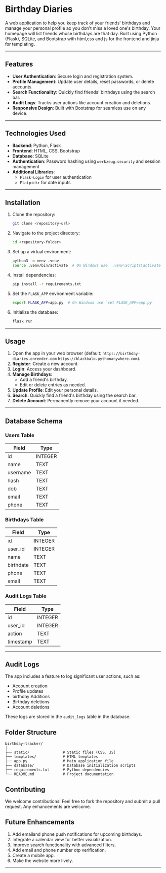 # Birthday Diaries

A web application to help you keep track of your friends' birthdays and manage your personal profile ao you don't miss a loved one's birthday. Your homepage will list friends whose birthdays are that day. Built using Python (Flask), SQLite, and Bootstrap with html,css and js for the frontend and jinja for templating.

---

## Features

- **User Authentication**: Secure login and registration system.
- **Profile Management**: Update user details, reset passwords, or delete accounts.
- **Search Functionality**: Quickly find friends' birthdays using the search bar.
- **Audit Logs**: Tracks user actions like account creation and deletions.
- **Responsive Design**: Built with Bootstrap for seamless use on any device.
---

## Technologies Used


- **Backend**: Python, Flask
- **Frontend**: HTML, CSS, Bootstrap
- **Database**: SQLite
- **Authentication**: Password hashing using `werkzeug.security` and session management
- **Additional Libraries**: 
  - `Flask-Login` for user authentication
  - `Flatpickr` for date inputs
---

## Installation

1. Clone the repository:
   ```bash
   git clone <repository-url>
   ```

2. Navigate to the project directory:
   ```bash
   cd <repository-folder>
   ```

3. Set up a virtual environment:
   ```bash
   python3 -m venv .venv
   source .venv/bin/activate  # On Windows use `.venv\Scripts\activate`
   ```

4. Install dependencies:
   ```bash
   pip install -r requirements.txt
   ```

5. Set the `FLASK_APP` environment variable:
   ```bash
   export FLASK_APP=app.py  # On Windows use `set FLASK_APP=app.py`
   ```

6. Initialize the database:
   ```bash
   flask run
   ```

---

## Usage

1. Open the app in your web browser (default: `https://birthday-diaries.onrender.com`  `https://blackbalo.pythonanywhere.com`). 
2. **Register**: Create a new account.
3. **Login**: Access your dashboard.
4. **Manage Birthdays**:
   - Add a friend's birthday.
   - Edit or delete entries as needed.
4. **Update Profile**: Edit your personal details.
5. **Search**: Quickly find a friend's birthday using the search bar.
6. **Delete Account**: Permanently remove your account if needed.

---

## Database Schema

### Users Table
| Field      | Type    |
|------------|---------|
| id         | INTEGER |
| name       | TEXT    |
| username   | TEXT    |
| hash       | TEXT    |
| dob        | TEXT    |
| email      | TEXT    |
| phone      | TEXT    |

### Birthdays Table
| Field      | Type    |
|------------|---------|
| id         | INTEGER |
| user_id    | INTEGER |
| name       | TEXT    |
| birthdate  | TEXT    |
| phone      | TEXT    |
| email      | TEXT    |

### Audit Logs Table
| Field      | Type    |
|------------|---------|
| id         | INTEGER |
| user_id    | INTEGER |
| action     | TEXT    |
| timestamp  | TEXT    |

---

## Audit Logs

The app includes a feature to log significant user actions, such as:
- Account creation
- Profile updates
- birthday Additions
- Birthday deletions
- Account deletions

These logs are stored in the `audit_logs` table in the database.

## Folder Structure

```
birthday-tracker/
│
├── static/               # Static files (CSS, JS)
├── templates/            # HTML templates
├── app.py                # Main application file
├── database/             # Database initialization scripts
├── requirements.txt      # Python dependencies
└── README.md             # Project documentation
```

## Contributing

We welcome contributions! Feel free to fork the repository and submit a pull request.
Any enhancements are welcome.


## Future Enhancements

1. Add emailand phone push notifications for upcoming birthdays.
2. Integrate a calendar view for better visualization.
3. Improve search functionality with advanced filters.
4. Add email and phone number otp verification.
5. Create a mobile app.
6. Make the website more lively.

---

